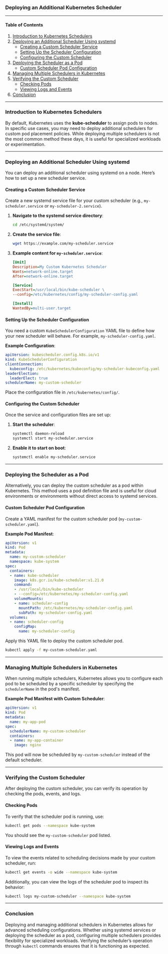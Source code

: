 ### Deploying an Additional Kubernetes Scheduler

---

#### Table of Contents
1. [Introduction to Kubernetes Schedulers](#introduction-to-kubernetes-schedulers)
2. [Deploying an Additional Scheduler Using systemd](#deploying-an-additional-scheduler-using-systemd)
   - [Creating a Custom Scheduler Service](#creating-a-custom-scheduler-service)
   - [Setting Up the Scheduler Configuration](#setting-up-the-scheduler-configuration)
   - [Configuring the Custom Scheduler](#configuring-the-custom-scheduler)
3. [Deploying the Scheduler as a Pod](#deploying-the-scheduler-as-a-pod)
   - [Custom Scheduler Pod Configuration](#custom-scheduler-pod-configuration)
4. [Managing Multiple Schedulers in Kubernetes](#managing-multiple-schedulers-in-kubernetes)
5. [Verifying the Custom Scheduler](#verifying-the-custom-scheduler)
   - [Checking Pods](#checking-pods)
   - [Viewing Logs and Events](#viewing-logs-and-events)
6. [Conclusion](#conclusion)

---

### Introduction to Kubernetes Schedulers

By default, Kubernetes uses the **kube-scheduler** to assign pods to nodes. In specific use cases, you may need to deploy additional schedulers for custom pod placement policies. While deploying multiple schedulers is not the most common method these days, it is useful for specialized workloads or experimentation.

---

### Deploying an Additional Scheduler Using systemd

You can deploy an additional scheduler using systemd on a node. Here’s how to set up a new scheduler service.

#### Creating a Custom Scheduler Service

Create a new systemd service file for your custom scheduler (e.g., `my-scheduler.service` or `my-scheduler-2.service`).

1. **Navigate to the systemd service directory**:
   ```bash
   cd /etc/systemd/system/
   ```

2. **Create the service file**:
   ```bash
   wget https://example.com/my-scheduler.service
   ```

3. **Example content for `my-scheduler.service`**:
   ```ini
   [Unit]
   Description=My Custom Kubernetes Scheduler
   Wants=network-online.target
   After=network-online.target

   [Service]
   ExecStart=/usr/local/bin/kube-scheduler \
   --config=/etc/kubernetes/config/my-scheduler-config.yaml

   [Install]
   WantedBy=multi-user.target
   ```

#### Setting Up the Scheduler Configuration

You need a custom `KubeSchedulerConfiguration` YAML file to define how your new scheduler will behave. For example, `my-scheduler-config.yaml`.

**Example Configuration**:
```yaml
apiVersion: kubescheduler.config.k8s.io/v1
kind: KubeSchedulerConfiguration
clientConnection:
  kubeconfig: /etc/kubernetes/kubeconfig/my-scheduler-kubeconfig.yaml
leaderElection:
  leaderElect: true
schedulerName: my-custom-scheduler
```

Place the configuration file in `/etc/kubernetes/config/`.

#### Configuring the Custom Scheduler

Once the service and configuration files are set up:

1. **Start the scheduler**:
   ```bash
   systemctl daemon-reload
   systemctl start my-scheduler.service
   ```

2. **Enable it to start on boot**:
   ```bash
   systemctl enable my-scheduler.service
   ```

---

### Deploying the Scheduler as a Pod

Alternatively, you can deploy the custom scheduler as a pod within Kubernetes. This method uses a pod definition file and is useful for cloud environments or environments without direct access to systemd services.

#### Custom Scheduler Pod Configuration

Create a YAML manifest for the custom scheduler pod (`my-custom-scheduler.yaml`).

**Example Pod Manifest**:
```yaml
apiVersion: v1
kind: Pod
metadata:
  name: my-custom-scheduler
  namespace: kube-system
spec:
  containers:
  - name: kube-scheduler
    image: k8s.gcr.io/kube-scheduler:v1.21.0
    command:
    - /usr/local/bin/kube-scheduler
    - --config=/etc/kubernetes/my-scheduler-config.yaml
    volumeMounts:
    - name: scheduler-config
      mountPath: /etc/kubernetes/my-scheduler-config.yaml
      subPath: my-scheduler-config.yaml
  volumes:
  - name: scheduler-config
    configMap:
      name: my-scheduler-config
```

Apply this YAML file to deploy the custom scheduler pod.

```bash
kubectl apply -f my-custom-scheduler.yaml
```

---

### Managing Multiple Schedulers in Kubernetes

When running multiple schedulers, Kubernetes allows you to configure each pod to be scheduled by a specific scheduler by specifying the `schedulerName` in the pod's manifest.

**Example Pod Manifest with Custom Scheduler**:
```yaml
apiVersion: v1
kind: Pod
metadata:
  name: my-app-pod
spec:
  schedulerName: my-custom-scheduler
  containers:
  - name: my-app-container
    image: nginx
```

This pod will now be scheduled by `my-custom-scheduler` instead of the default scheduler.

---

### Verifying the Custom Scheduler

After deploying the custom scheduler, you can verify its operation by checking the pods, events, and logs.

#### Checking Pods

To verify that the scheduler pod is running, use:

```bash
kubectl get pods --namespace kube-system
```

You should see the `my-custom-scheduler` pod listed.

#### Viewing Logs and Events

To view the events related to scheduling decisions made by your custom scheduler, run:

```bash
kubectl get events -o wide --namespace kube-system
```

Additionally, you can view the logs of the scheduler pod to inspect its behavior:

```bash
kubectl logs my-custom-scheduler --namespace kube-system
```

---

### Conclusion

Deploying and managing additional schedulers in Kubernetes allows for advanced scheduling configurations. Whether using systemd services or deploying the scheduler as a pod, configuring multiple schedulers provides flexibility for specialized workloads. Verifying the scheduler’s operation through `kubectl` commands ensures that it is functioning as expected.

